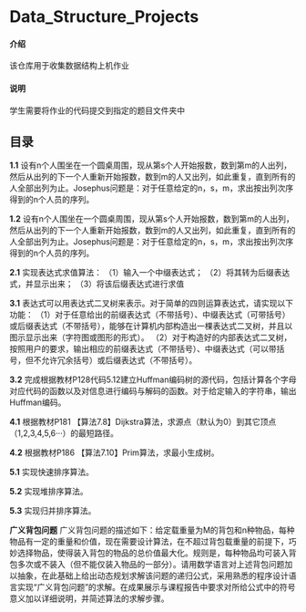 # Data_Structure_Projects

#### 介绍
该仓库用于收集数据结构上机作业

#### 说明
学生需要将作业的代码提交到指定的题目文件夹中


## 目录 ##
**1.1** 
设有n个人围坐在一个圆桌周围，现从第s个人开始报数，数到第m的人出列，然后从出列的下一个人重新开始报数，数到m的人又出列，如此重复，直到所有的人全部出列为止。Josephus问题是：对于任意给定的n，s，m，求出按出列次序得到的n个人员的序列。

**1.2**
设有n个人围坐在一个圆桌周围，现从第s个人开始报数，数到第m的人出列，然后从出列的下一个人重新开始报数，数到m的人又出列，如此重复，直到所有的人全部出列为止。Josephus问题是：对于任意给定的n，s，m，求出按出列次序得到的n个人员的序列。

**2.1**
实现表达式求值算法：
（1）输入一个中缀表达式；
（2）将其转为后缀表达式，并显示出来；
（3）将该后缀表达式进行求值

**3.1**
表达式可以用表达式二叉树来表示。对于简单的四则运算表达式，请实现以下功能：
（1）对于任意给出的前缀表达式（不带括号）、中缀表达式（可带括号）或后缀表达式（不带括号），能够在计算机内部构造出一棵表达式二叉树，并且以图示显示出来（字符图或图形的形式）。
（2）对于构造好的内部表达式二叉树，按照用户的要求，输出相应的前缀表达式（不带括号）、中缀表达式（可以带括号，但不允许冗余括号）或后缀表达式（不带括号）。

**3.2**
完成根据教材P128代码5.12建立Huffman编码树的源代码，包括计算各个字母对应代码的函数以及对信息进行编码与解码的函数。对于给定输入的字符串，输出Huffman编码。

**4.1**
根据教材P181 【算法7.8】Dijkstra算法，求源点（默认为0）到其它顶点（1,2,3,4,5,6···）的最短路径。

**4.2**
根据教材P186 【算法7.10】Prim算法，求最小生成树。

**5.1**
实现快速排序算法。

**5.2**
实现堆排序算法。

**5.3**
实现归并排序算法。

**广义背包问题**
广义背包问题的描述如下：给定载重量为M的背包和n种物品，每种物品有一定的重量和价值，现在需要设计算法，在不超过背包载重量的前提下，巧妙选择物品，使得装入背包的物品的总价值最大化。规则是，每种物品均可装入背包多次或不装入（但不能仅装入物品的一部分）。请用数学语言对上述背包问题加以抽象，在此基础上给出动态规划求解该问题的递归公式，采用熟悉的程序设计语言实现“广义背包问题”的求解。在成果展示与课程报告中要求对所给公式中的符号意义加以详细说明，并简述算法的求解步骤。